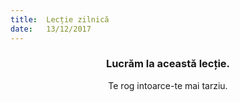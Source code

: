 ```yaml
---
title:  Lecție zilnică
date:   13/12/2017
---
```


### <center>Lucrăm la această lecție.</center>
<center>Te rog intoarce-te mai tarziu.</center>